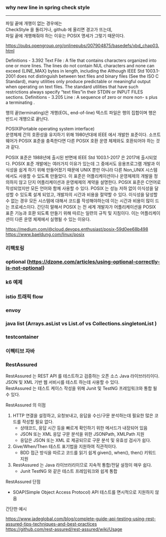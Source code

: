 
### why new line in spring check style
---

파일 끝에 개행이 없는 경우에는  
CheckStyle 을 돌리거나, github 에 올리면 경고가 뜨는데,  
파일 끝에 개행해줘야 하는 이유는 POSIX 명세가 그렇기 때문이다.  

https://pubs.opengroup.org/onlinepubs/007904875/basedefs/xbd_chap03.html

Definitions - 3.392 Text File : A file that contains characters organized into one or more lines. The lines do not contain NUL characters and none can exceed {LINE_MAX} bytes in length, including the Although IEEE Std 1003.1-2001 does not distinguish between text files and binary files (See the ISO C Standard), many utilities only produce predictable or meaningful output when operating on text files. The standard utilities that have such restrictions always specify “text files”in their STDIN or INPUT FILES sections.
Definitions - 3.205 Line : A sequence of zero or more non- s plus a terminating .

행의 끝(terminating)은 개행(EOL, end-of-line)
텍스트 파일은 행의 집합이며 행은 반드시 개행으로 끝난다.

POSIX(Portable operating system interface)  
운영체제 간의 호환성을 유지하기 위해 1980년대에 IEEE 에서 개발한 표준이다.
소프트웨어가 POSIX 표준을 충족한다면 다른 POSIX 호환 운영 체제와도 호환되어야 하는 것과 같다.

POSIX 표준은 1988년에 출시된 반면에 IEEE Std 1003.1-2017 은 2017에 출시되었다.
POSIX 표준 개발에는 여러가지 이유가 있는데 그 중에서도
응용프로그램 개발과 이식성을 쉽게 하기 위해 만들어졌기 때문에 UNIX 뿐만 아니라 다른 Non_UNIX 시스템에서도 사용할 수 있도록 만들었다.
이 표준은 어플리케이션이나 운영체제의 개발을 정의하지 않고 단지 어플리케이션과 운영체제의 계약을 설명한다.
POSIX 표준은 C언어로 작성되었지만 모든 언어와 함께 사용할 수 있다.
POSIX 는 성능 저하 없이 이식성을 달성할 수 있도록 설계 되었고, 개발자의 시간과 비용을 절약할 수 있다. 
이식성을 달성할 수 없는 경우 모든 시스템에 대해서 코드를 작성해야하는데 이는 시간과 비용이 많이 드는 프로세스이다.
간단히 말해서 POSIX 는 전 세계 개발자가 어플리케이션을 POSIX 표준 기능과 호환 되도록 만들기 위해 따르는 일련의 규칙 및 지침이다.
이는 어플리케이션이 다른 운영 체제에서 실행될 수 있는 이유다.

https://medium.com/@cloud.devops.enthusiast/posix-59d0ee68b498
https://www.baeldung.com/linux/posix



### 리팩토링

### optional (https://dzone.com/articles/using-optional-correctly-is-not-optional)

### k6 예제

### istio 트래픽 flow

### envoy

### java list (Arrays.asList vs List.of vs Collections.singletonList )

### testcontainer 

### 이펙티브 자바

### RestAssured

RestAssured 는 REST API 를 테스트하고 검증하는 오픈 소스 Java 라이브러리이다.  
JSON 및 XML 기반 웹 서비시를 테스트 하는데 사용할 수 있다.  
RestAssured 는 테스트 케이스 작성을 위해 Junit 및 TestNG 프레임워크와 통합 될 수 있다.
  
RestAssured 의 이점
1. HTTP 연결을 설정하고, 요청보내고, 응답을 수신/구문 분석하는데 필요한 많은 코드를 작성할 필요 없다.
   * 상태코드, 응답 시간 등을 빠르게 확인하기 위한 메서드가 내장되어 있음
   * JSON 또는 XML 응답 구문 분석을 위한 JSONPath, XMLPath 지원
   * 응답은 JSON 또는 XML 로 제공되므로 구문 분석 및 유효성 검사가 쉽다.
2. Give/When/Then 테스트 표기법을 지원하여 직관적이다.
   * BDD 접근 방식을 따르고 코드를 읽기 쉽게 given(), when(), then() 키워드 지원
3. RestAssured 는 Java 라이브러리이므로 지속적 통합/전달 설정이 매우 쉽다.
   * Junit TestNG 와 같은 테스트 프레임워크와 쉽게 통합

RestAssured 단점
* SOAP(Simple Object Access Protocol) API 테스트를 면시적으로 지원하지 않음

간단한 예시 

https://www.jadeglobal.com/blog/complete-guide-api-testing-using-rest-assured-tips-techniques-and-best-practices  
https://github.com/rest-assured/rest-assured/wiki/Usage
